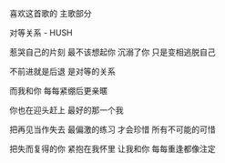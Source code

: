 喜欢这首歌的 主歌部分

对等关系 - HUSH

惹哭自己的片刻
最不该想起你
沉溺了你
只是变相逃脱自己

不前进就是后退
是对等的关系

而我和你
每每紧绷后更亲暱

你也在迎头赶上
最好的那一个我

把再见当作失去
最偏激的练习
才会珍惜
所有不可能的可惜

把失而复得的你
紧抱在我怀里
让我和你
每每重逢都像注定